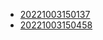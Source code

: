 - [20221003150137](/zet/20221003150137/README.md)
- [20221003150458](/zet/20221003150458/README.md)
